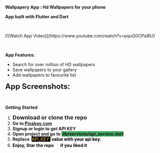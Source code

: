 <p><strong>Wallpapery App : Hd Wallpapers for your phone</strong></p>
<p><strong>App built with Flutter and Dart &nbsp;</strong></p>
<p>&nbsp;</p>
<p>
[![Watch App Video]](https://www.youtube.com/watch?v=pquQ0CPa8lU)
</p>
<p>&nbsp;</p>
<p><strong>App Features:</strong></p>
<ul>
  <li>Search for over million of HD wallpapers</li>
  <li>Save wallpapers to your gallery</li>
  <li>Add wallpapers to favourite list</li>
</ul>
<p><strong><span style="font-size: 24px;">App Screenshots:</span></strong></p>
<p>
  <br>
  <a href="https://imgur.com/5iFpox3">
    <img title="source: imgur.com" src="https://i.imgur.com/5iFpox3.png" alt="">
  </a>
  <br>
  <a href="https://imgur.com/bI7BwLW">
    <img title="source: imgur.com" src="https://i.imgur.com/bI7BwLW.png" alt="">
  </a>
  <br>
  <a href="https://imgur.com/UrP6JoZ">
    <img title="source: imgur.com" src="https://i.imgur.com/UrP6JoZ.png" alt="">
  </a>
  <br>
  <a href="https://imgur.com/X5Y9deI">
    <img title="source: imgur.com" src="https://i.imgur.com/X5Y9deI.png" alt="">
  </a>
  <br>
  <a href="https://imgur.com/LYpwbYz">
    <img title="source: imgur.com" src="https://i.imgur.com/LYpwbYz.png" alt="">
  </a>
</p>
<p><strong>Getting Started</strong></p>
<ol>
  <li><strong><span style="font-size: 18px;">Download or clone the repo</span></strong></li>
  <li><strong>Go to 
      <a href="//Pixabay.com">Pixabay.com</a> &nbsp;&nbsp;&nbsp;&nbsp;&nbsp;&nbsp;&nbsp;&nbsp;
    </strong></li>
  <li><strong>Signup or login to get API KEY</strong></li>
  <li><strong>Open project and go to <span style="background-color: #41a85f;">&nbsp;lib/services/api_service.dart</span></strong></li>
  <li><strong>Replace &nbsp;</strong><span style="color: #ffcb6b; background-color: #000000;">API_KEY&nbsp;</span><span style="color: #ffcb6b; background-color: #efefef;">&nbsp;</span><span style="color: #000000; background-color: #efefef;"><strong>value&nbsp;</strong><strong>with your api key.</strong></span></li>
  <li><span style="color: #000000; background-color: #ffffff;"><strong>Enjoy, Star the repo &nbsp;</strong></span><strong><span style="color: #e8e7e3; font-family: 'apple color emoji', 'segoe ui emoji', 'noto color emoji', 'android emoji', emojisymbols, 'emojione mozilla', 'twemoji mozilla', 'segoe ui symbol'; font-size: 16px; font-style: normal; font-variant-ligatures: normal; font-variant-caps: normal; font-weight: 400; letter-spacing: normal; orphans: 2; text-align: left; text-indent: 0px; text-transform: none; white-space: normal; widows: 2; word-spacing: 0px; -webkit-text-stroke-width: 0px; text-decoration-style: initial; text-decoration-color: initial; float: none; display: inline !important; background-color: #ffffff;">⭐</span><span style="background-color: #ffffff;">&nbsp;</span></strong><span style="color: #000000; background-color: #ffffff;"><strong>if you liked it</strong></span></li>
</ol>
<p>&nbsp;</p>
